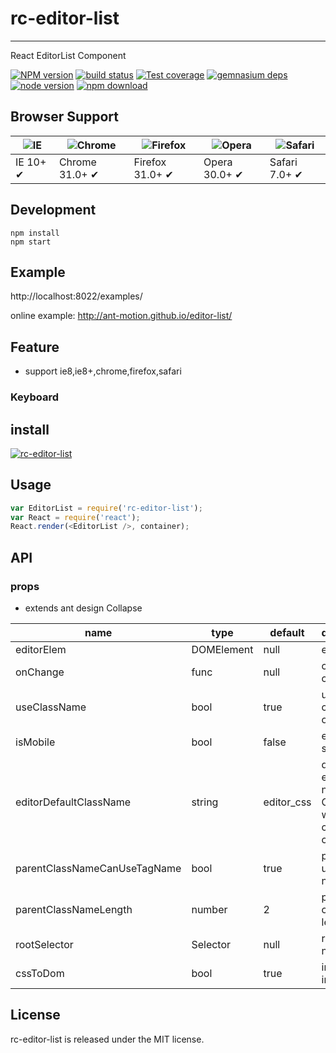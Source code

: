 # rc-editor-list
---

React EditorList Component


[![NPM version][npm-image]][npm-url]
[![build status][travis-image]][travis-url]
[![Test coverage][coveralls-image]][coveralls-url]
[![gemnasium deps][gemnasium-image]][gemnasium-url]
[![node version][node-image]][node-url]
[![npm download][download-image]][download-url]

[npm-image]: http://img.shields.io/npm/v/rc-editor-list.svg?style=flat-square
[npm-url]: http://npmjs.org/package/rc-editor-list
[travis-image]: https://img.shields.io/travis/ant-motion/editor-list.svg?style=flat-square
[travis-url]: https://travis-ci.org/ant-motion/editor-list
[coveralls-image]: https://img.shields.io/coveralls/ant-motion/editor-list.svg?style=flat-square
[coveralls-url]: https://coveralls.io/r/ant-motion/editor-list?branch=master
[gemnasium-image]: http://img.shields.io/gemnasium/ant-motion/editor-list.svg?style=flat-square
[gemnasium-url]: https://gemnasium.com/ant-motion/editor-list
[node-image]: https://img.shields.io/badge/node.js-%3E=_0.10-green.svg?style=flat-square
[node-url]: http://nodejs.org/download/
[download-image]: https://img.shields.io/npm/dm/rc-editor-list.svg?style=flat-square
[download-url]: https://npmjs.org/package/rc-editor-list


## Browser Support

|![IE](https://github.com/alrra/browser-logos/blob/master/src/edge/edge_48x48.png?raw=true) | ![Chrome](https://github.com/alrra/browser-logos/blob/master/src/chrome/chrome_48x48.png?raw=true) | ![Firefox](https://github.com/alrra/browser-logos/blob/master/src/firefox/firefox_48x48.png?raw=true) | ![Opera](https://github.com/alrra/browser-logos/blob/master/src/opera/opera_48x48.png?raw=true) | ![Safari](https://github.com/alrra/browser-logos/blob/master/src/safari/safari_48x48.png?raw=true)|
| --- | --- | --- | --- | --- |
| IE 10+ ✔ | Chrome 31.0+ ✔ | Firefox 31.0+ ✔ | Opera 30.0+ ✔ | Safari 7.0+ ✔ |

## Development

```
npm install
npm start
```

## Example

http://localhost:8022/examples/


online example: http://ant-motion.github.io/editor-list/


## Feature

* support ie8,ie8+,chrome,firefox,safari

### Keyboard


## install


[![rc-editor-list](https://nodei.co/npm/rc-editor-list.png)](https://npmjs.org/package/rc-editor-list)


## Usage

```js
var EditorList = require('rc-editor-list');
var React = require('react');
React.render(<EditorList />, container);
```

## API

### props

- extends ant design Collapse

| name       |type            |default  |description     |
|------------|----------------|---------|----------------|
| editorElem | DOMElement     | null    | editor dom   |
| onChange   | func           | null    | change callback |
| useClassName | bool   | true   |  use className or style |
| isMobile   | bool  | false | edit mobile style |
| editorDefaultClassName | string | editor_css| default editor class name, Cannot with current className |
| parentClassNameCanUseTagName | bool |  true | parent can use tag name |
| parentClassNameLength | number |  2 | parent class name length |
| rootSelector | Selector |  null | root class name |
| cssToDom    | bool | true | insert css into dom |

## License

rc-editor-list is released under the MIT license.
